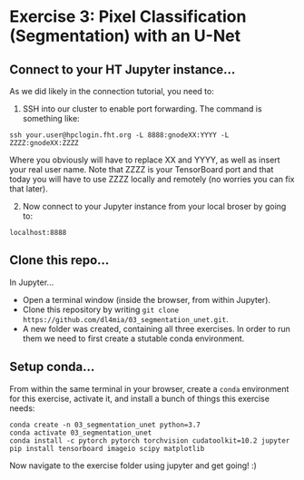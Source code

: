 # Exercise 3: Pixel Classification (Segmentation) with an U-Net

## Connect to your HT Jupyter instance...

As we did likely in the connection tutorial, you need to:

1. SSH into our cluster to enable port forwarding. The command is something like:

```
ssh your.user@hpclogin.fht.org -L 8888:gnodeXX:YYYY -L ZZZZ:gnodeXX:ZZZZ
```
Where you obviously will have to replace XX and YYYY, as well as insert your real user name. Note that ZZZZ is your TensorBoard port and that today you will have to
use ZZZZ locally and remotely (no worries you can fix that later).

2. Now connect to your Jupyter instance from your local broser by going to:
```
localhost:8888
```

## Clone this repo...
In Jupyter...
* Open a terminal window (inside the browser, from within Jupyter).
* Clone this repository by writing `git clone https://github.com/dl4mia/03_segmentation_unet.git`.
* A new folder was created, containing all three exercises. In order to run them we need to first create a stutable conda environment.

## Setup conda...

From within the same terminal in your browser, create a `conda` environment for this exercise, activate it, and install a bunch of things this exercise needs:

```
conda create -n 03_segmentation_unet python=3.7
conda activate 03_segmentation_unet
conda install -c pytorch pytorch torchvision cudatoolkit=10.2 jupyter
pip install tensorboard imageio scipy matplotlib
```

Now navigate to the exercise folder using jupyter and get going! :)
